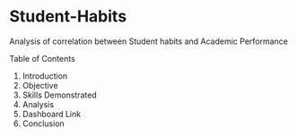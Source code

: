 # Student-Habits
Analysis of correlation between Student habits and Academic Performance 

Table of Contents 
1. Introduction
2. Objective
3. Skills Demonstrated
4. Analysis
5. Dashboard Link
6. Conclusion
   
